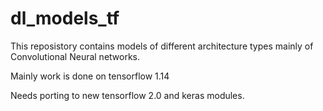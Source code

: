# dl_models_tf

This reposistory contains models of different architecture types mainly of Convolutional Neural networks.

Mainly work is done on tensorflow 1.14

Needs porting to new tensorflow 2.0 and keras modules.


